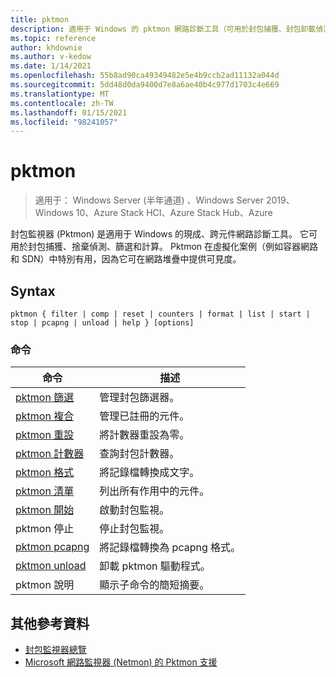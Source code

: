 ```yaml
---
title: pktmon
description: 適用于 Windows 的 pktmon 網路診斷工具（可用於封包捕獲、封包卸載偵測、封包篩選和計數）的參考文章。
ms.topic: reference
author: khdownie
ms.author: v-kedow
ms.date: 1/14/2021
ms.openlocfilehash: 55b8ad90ca49349482e5e4b9ccb2ad11132a044d
ms.sourcegitcommit: 5dd48d0da9400d7e8a6ae40b4c977d1703c4e669
ms.translationtype: MT
ms.contentlocale: zh-TW
ms.lasthandoff: 01/15/2021
ms.locfileid: "98241057"
---
```

# <a name="pktmon"></a>pktmon

> 適用于： Windows Server (半年通道) 、Windows Server 2019、Windows 10、Azure Stack HCI、Azure Stack Hub、Azure

封包監視器 (Pktmon) 是適用于 Windows 的現成、跨元件網路診斷工具。 它可用於封包捕獲、捨棄偵測、篩選和計算。 Pktmon 在虛擬化案例（例如容器網路和 SDN）中特別有用，因為它可在網路堆疊中提供可見度。

## <a name="syntax"></a>Syntax

```
pktmon { filter | comp | reset | counters | format | list | start | stop | pcapng | unload | help } [options]
```

### <a name="commands"></a>命令

| **命令** | **描述** |
| --------- | ----------- |
| [pktmon 篩選](pktmon-filter.md) | 管理封包篩選器。 |
| [pktmon 複合](pktmon-comp.md) | 管理已註冊的元件。 |
| [pktmon 重設](pktmon-reset.md) | 將計數器重設為零。 |
| [pktmon 計數器](pktmon-counters.md) | 查詢封包計數器。 |
| [pktmon 格式](pktmon-format.md) | 將記錄檔轉換成文字。 |
| [pktmon 清單](pktmon-list.md) | 列出所有作用中的元件。 |
| [pktmon 開始](pktmon-start.md) | 啟動封包監視。 |
| pktmon 停止 | 停止封包監視。 |
| [pktmon pcapng](pktmon-pcapng.md) | 將記錄檔轉換為 pcapng 格式。 |
| [pktmon unload](pktmon-unload.md) | 卸載 pktmon 驅動程式。 |
| pktmon 說明 | 顯示子命令的簡短摘要。 |

## <a name="additional-references"></a>其他參考資料

- [封包監視器總覽](/windows-server/networking/technologies/pktmon/pktmon)
- [Microsoft 網路監視器 (Netmon) 的 Pktmon 支援 ](/windows-server/networking/technologies/pktmon/pktmon-netmon-support)
